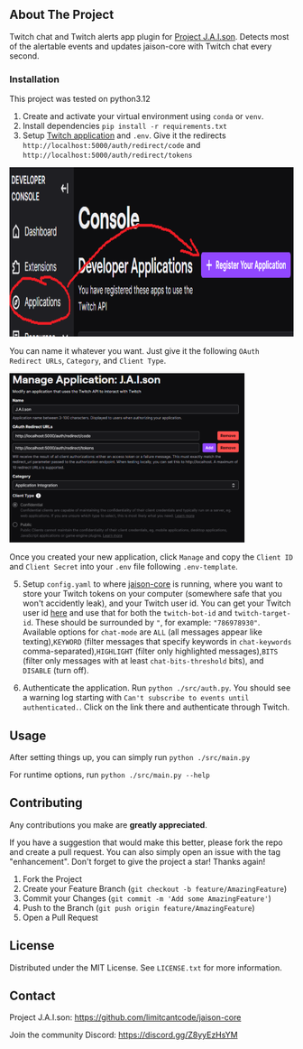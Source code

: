 ## About The Project

Twitch chat and Twitch alerts app plugin for [Project J.A.I.son](https://github.com/limitcantcode/jaison-core). Detects most of the alertable events and updates jaison-core with Twitch chat every second.

### Installation

This project was tested on python3.12

1. Create and activate your virtual environment using `conda` or `venv`.
2. Install dependencies `pip install -r requirements.txt`
3. Setup [Twitch application](https://dev.twitch.tv/console) and `.env`. Give it the redirects `http://localhost:5000/auth/redirect/code` and `http://localhost:5000/auth/redirect/tokens`

<img src="./assets/twitch_1.png" alt="creating a new twitch application" height="300"/>

You can name it whatever you want. Just give it the following `OAuth Redirect URLs`, `Category`, and `Client Type`.

<img src="./assets/twitch_2.png" alt="twitch application fields" height="300"/>

Once you created your new application, click `Manage` and copy the `Client ID` and `Client Secret` into your `.env` file following `.env-template`.

5. Setup `config.yaml` to where [jaison-core](https://github.com/limitcantcode/jaison-core) is running, where you want to store your Twitch tokens on your computer (somewhere safe that you won't accidently leak), and your Twitch user id. You can get your Twitch user id [here](https://www.streamweasels.com/tools/convert-twitch-username-%20to-user-id/) and use that for both the `twitch-bot-id` and `twitch-target-id`. These should be surrounded by `"`, for example: `"786978930"`. Available options for `chat-mode` are `ALL` (all messages appear like texting),`KEYWORD` (filter messages that specify keywords in `chat-keywords` comma-separated),`HIGHLIGHT` (filter only highlighted messages),`BITS` (filter only messages with at least `chat-bits-threshold` bits), and `DISABLE` (turn off).

6. Authenticate the application. Run `python ./src/auth.py`. You should see a warning log starting with `Can't subscribe to events until authenticated.`. Click on the link there and authenticate through Twitch.

## Usage

After setting things up, you can simply run `python ./src/main.py`

For runtime options, run `python ./src/main.py --help`

## Contributing

Any contributions you make are **greatly appreciated**.

If you have a suggestion that would make this better, please fork the repo and create a pull request. You can also simply open an issue with the tag "enhancement".
Don't forget to give the project a star! Thanks again!

1. Fork the Project
2. Create your Feature Branch (`git checkout -b feature/AmazingFeature`)
3. Commit your Changes (`git commit -m 'Add some AmazingFeature'`)
4. Push to the Branch (`git push origin feature/AmazingFeature`)
5. Open a Pull Request

## License

Distributed under the MIT License. See `LICENSE.txt` for more information.

## Contact

Project J.A.I.son: https://github.com/limitcantcode/jaison-core

Join the community Discord: https://discord.gg/Z8yyEzHsYM
